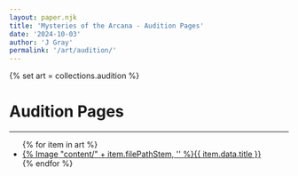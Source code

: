 ```yaml
---
layout: paper.njk
title: 'Mysteries of the Arcana - Audition Pages'
date: '2024-10-03'
author: 'J Gray'
permalink: '/art/audition/'
---
```


{% set art = collections.audition %}

<div class="gallery">
<h1>Audition Pages</h1>
<hr />
<ul>
{% for item in art %}
    <li><a href="{{ item.filePathStem }}">{% Image "content/" + item.filePathStem, '' %}<span>{{ item.data.title }}</span></a></li>
{% endfor %}
</ul>
</div>